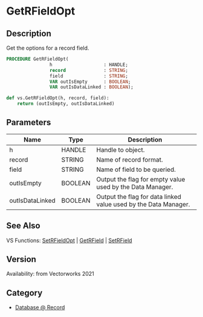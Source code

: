 # GetRFieldOpt

## Description
Get the options for a record field.

```pascal
PROCEDURE GetRFieldOpt(
				h                   : HANDLE;
				record              : STRING;
				field               : STRING;
				VAR outIsEmpty      : BOOLEAN;
				VAR outIsDataLinked : BOOLEAN);
```

```python
def vs.GetRFieldOpt(h, record, field):
    return (outIsEmpty, outIsDataLinked)
```

## Parameters
|Name|Type|Description|
|---|---|---|
|h|HANDLE|Handle to object.|
|record|STRING|Name of record format.|
|field|STRING|Name of field to be queried.|
|outIsEmpty|BOOLEAN|Output the flag for empty value used by the Data Manager.|
|outIsDataLinked|BOOLEAN|Output the flag for data linked value used by the Data Manager.|

## See Also
VS Functions:
[SetRFieldOpt](SetRFieldOpt.md) 
| [GetRField](GetRField.md) 
| [SetRField](SetRField.md)

## Version
Availability: from Vectorworks 2021

## Category
* [Database @ Record](../Categories/Database%20-%20Record.md)
